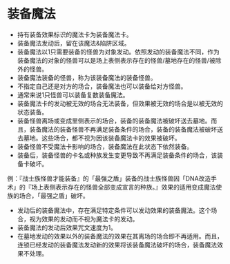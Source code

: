 # 装备魔法

* 持有装备效果标识的魔法卡为装备魔法卡。
* 装备魔法发动后，留在该魔法&陷阱区域。
* 装备魔法以1只需要装备的怪兽为对象发动。依照发动的装备魔法不同，作为装备魔法的对象的怪兽可以是场上表侧表示存在的怪兽/墓地存在的怪兽/被除外的怪兽。
* 装备魔法装备的怪兽，称为该装备魔法的装备怪兽。
* 不指定自己还是对方的场合，装备魔法也可以装备给对方怪兽。
* 通常来说1只怪兽可以装备复数装备魔法。
* 装备魔法卡的发动被无效的场合无法装备，但效果被无效的场合是以被无效的状态装备。
* 装备怪兽离场或变成里侧表示的场合，装备的装备魔法被破坏送去墓地。而且，装备魔法的装备怪兽不再满足装备条件的场合，装备的装备魔法被破坏送去墓地。这些场合，都不视为因该装备魔法卡的效果被破坏。
* 装备怪兽不受魔法卡影响的场合，装备魔法在此状态下依然装备。
* 装备后，装备怪兽的卡名或种族发生变更导致不再满足装备条件的场合，该装备卡破坏。

例：『战士族怪兽才能装备』的「最强之盾」装备的战士族怪兽因「DNA改造手术」的『场上表侧表示存在的怪兽全部变成宣言的种族。』效果的适用变成魔法使族的场合，「最强之盾」破坏。

* 发动后的装备魔法中，存在满足特定条件可以发动效果的装备魔法。这个场合，视为效果的发动而不视为魔法卡的发动。
* 装备魔法的发动后效果咒文速度为1。
* 在墓地发动的效果以外的装备魔法的效果在其离场的场合即不再适用。而且，连锁已经发动的装备魔法发动新的效果将该装备魔法破坏的场合，装备魔法效果不处理。

